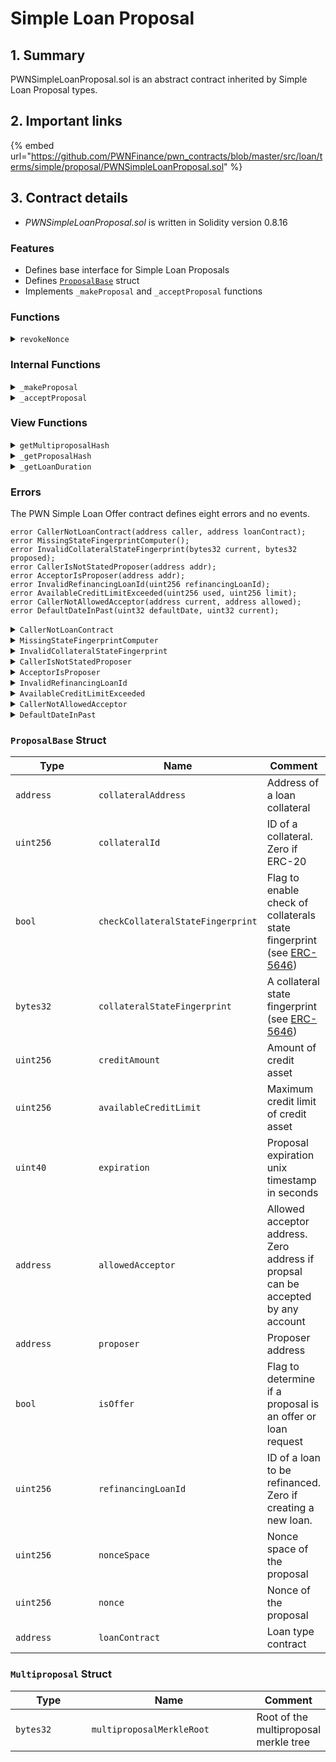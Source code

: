 # Simple Loan Proposal

## 1. Summary

PWNSimpleLoanProposal.sol is an abstract contract inherited by Simple Loan Proposal types.

## 2. Important links

{% embed url="https://github.com/PWNFinance/pwn_contracts/blob/master/src/loan/terms/simple/proposal/PWNSimpleLoanProposal.sol" %}

## 3. Contract details

* _PWNSimpleLoanProposal.sol_ is written in Solidity version 0.8.16

### Features

* Defines base interface for Simple Loan Proposals
* Defines [`ProposalBase`](./#proposalbase-struct) struct
* Implements `_makeProposal` and `_acceptProposal` functions

### Functions

<details>

<summary><code>revokeNonce</code></summary>

#### Overview

A helper function for revoking a proposal nonce on behalf of a caller.

This function takes two arguments supplied by the caller:

* `uint256`**`nonceSpace`** - Nonce space of a proposal nonce to be revoked
* `uint256`**`nonce`** - Proposal nonce to be revoked

#### Implementation

```solidity
function revokeNonce(uint256 nonceSpace, uint256 nonce) external {
    revokedNonce.revokeNonce(msg.sender, nonceSpace, nonce);
}
```

</details>

### Internal Functions

<details>

<summary><code>_makeProposal</code></summary>

#### Overview

Function to make an on-chain proposal.

This function takes two arguments:

* `bytes32`**`proposalHash`** - hash of the respective proposal type struct
* `address`**`proposer`** - Address of a proposal proposer

#### Implementation

```solidity
function _makeProposal(bytes32 proposalHash, address proposer) internal {
    if (msg.sender != proposer) {
        revert CallerIsNotStatedProposer({ addr: proposer });
    }

    proposalsMade[proposalHash] = true;
}
```

</details>

<details>

<summary><code>_acceptProposal</code></summary>

#### Overview

Makes necessary checks for accepting a proposal and reverts if any loan parameters are not valid.&#x20;

This function takes six arguments:

* `address`**`acceptor`** - Address of a proposal acceptor
* `uint256`**`refinancingLoanId`** - Refinancing loan ID
* `bytes32`**`proposalHash`** - Proposal hash
* `bytes32[] calldata`**`proposalInclusionProof`** - Multiproposal inclusion proof. Empty if single proposal
* `bytes calldata`**`signature`** - Signature of a proposal
* `ProposalBase memory`**`proposal`** - [`ProposalBase`](./#proposalbase-struct) struct

#### Implementation

```solidity
function _acceptProposal(
    address acceptor,
    uint256 refinancingLoanId,
    bytes32 proposalHash,
    bytes32[] calldata proposalInclusionProof,
    bytes calldata signature,
    ProposalBase memory proposal
) internal {
    // Check loan contract
    if (msg.sender != proposal.loanContract) {
        revert CallerNotLoanContract({ caller: msg.sender, loanContract: proposal.loanContract });
    }
    if (!hub.hasTag(proposal.loanContract, PWNHubTags.ACTIVE_LOAN)) {
        revert AddressMissingHubTag({ addr: proposal.loanContract, tag: PWNHubTags.ACTIVE_LOAN });
    }

    // Check proposal signature or that it was made on-chain
    if (proposalInclusionProof.length == 0) {
        // Single proposal signature
        if (!proposalsMade[proposalHash]) {
            if (!PWNSignatureChecker.isValidSignatureNow(proposal.proposer, proposalHash, signature)) {
                revert PWNSignatureChecker.InvalidSignature({ signer: proposal.proposer, digest: proposalHash });
            }
        }
    } else {
        // Multiproposal signature
        bytes32 multiproposalHash = getMultiproposalHash(
            Multiproposal({
                multiproposalMerkleRoot: MerkleProof.processProofCalldata({
                    proof: proposalInclusionProof,
                    leaf: proposalHash
                })
            })
        );
        if (!PWNSignatureChecker.isValidSignatureNow(proposal.proposer, multiproposalHash, signature)) {
            revert PWNSignatureChecker.InvalidSignature({ signer: proposal.proposer, digest: multiproposalHash });
        }
    }

    // Check proposer is not acceptor
    if (proposal.proposer == acceptor) {
        revert AcceptorIsProposer({ addr: acceptor});
    }

    // Check refinancing proposal
    if (refinancingLoanId == 0) {
        if (proposal.refinancingLoanId != 0) {
            revert InvalidRefinancingLoanId({ refinancingLoanId: proposal.refinancingLoanId });
        }
    } else {
        if (refinancingLoanId != proposal.refinancingLoanId) {
            if (proposal.refinancingLoanId != 0 || !proposal.isOffer) {
                revert InvalidRefinancingLoanId({ refinancingLoanId: proposal.refinancingLoanId });
            }
        }
    }

    // Check proposal is not expired
    if (block.timestamp >= proposal.expiration) {
        revert Expired({ current: block.timestamp, expiration: proposal.expiration });
    }

    // Check proposal is not revoked
    if (!revokedNonce.isNonceUsable(proposal.proposer, proposal.nonceSpace, proposal.nonce)) {
        revert PWNRevokedNonce.NonceNotUsable({
            addr: proposal.proposer,
            nonceSpace: proposal.nonceSpace,
            nonce: proposal.nonce
        });
    }

    // Check propsal is accepted by an allowed address
    if (proposal.allowedAcceptor != address(0) && acceptor != proposal.allowedAcceptor) {
        revert CallerNotAllowedAcceptor({ current: acceptor, allowed: proposal.allowedAcceptor });
    }

    if (proposal.availableCreditLimit == 0) {
        // Revoke nonce if credit limit is 0, proposal can be accepted only once
        revokedNonce.revokeNonce(proposal.proposer, proposal.nonceSpace, proposal.nonce);
    } else if (creditUsed[proposalHash] + proposal.creditAmount <= proposal.availableCreditLimit) {
        // Increase used credit if credit limit is not exceeded
        creditUsed[proposalHash] += proposal.creditAmount;
    } else {
        // Revert if credit limit is exceeded
        revert AvailableCreditLimitExceeded({
            used: creditUsed[proposalHash] + proposal.creditAmount,
            limit: proposal.availableCreditLimit
        });
    }

    // Check collateral state fingerprint if needed
    if (proposal.checkCollateralStateFingerprint) {
        bytes32 currentFingerprint;
        IStateFingerpringComputer computer = config.getStateFingerprintComputer(proposal.collateralAddress);
        if (address(computer) != address(0)) {
            // Asset has registered computer
            currentFingerprint = computer.computeStateFingerprint({
                token: proposal.collateralAddress, tokenId: proposal.collateralId
            });
        } else if (ERC165Checker.supportsInterface(proposal.collateralAddress, type(IERC5646).interfaceId)) {
            // Asset implements ERC5646
            currentFingerprint = IERC5646(proposal.collateralAddress).getStateFingerprint(proposal.collateralId);
        } else {
            // Asset is not implementing ERC5646 and no computer is registered
            revert MissingStateFingerprintComputer();
        }

        if (proposal.collateralStateFingerprint != currentFingerprint) {
            // Fingerprint mismatch
            revert InvalidCollateralStateFingerprint({
                current: currentFingerprint,
                proposed: proposal.collateralStateFingerprint
            });
        }
    }
}

}

```

</details>

### View Functions

<details>

<summary><code>getMultiproposalHash</code></summary>

#### Overview

This function returns a multiproposal hash according to [EIP-712](https://eips.ethereum.org/EIPS/eip-712).

This function takes one argument supplied by the caller:

* `Multiproposal memory`**`multiproposal`** - [`Multiproposal`](./#multiproposal-struct) struct

#### Implementation

```solidity
function getMultiproposalHash(Multiproposal memory multiproposal) public view returns (bytes32) {
    return keccak256(abi.encodePacked(
        hex"1901", MULTIPROPOSAL_DOMAIN_SEPARATOR, keccak256(abi.encodePacked(
            MULTIPROPOSAL_TYPEHASH, abi.encode(multiproposal)
        ))
    ));
}
```

</details>

<details>

<summary><code>_getProposalHash</code></summary>

#### Overview

This function returns a proposal hash according to [EIP-712](https://eips.ethereum.org/EIPS/eip-712).

This function takes two arguments supplied by the caller:

* `bytes32`**`proposalTypehash`** - Hash of the respective proposal type
* `bytes memory`**`encodedProposal`** - Encoded respective proposal type struct

#### Implementation

```solidity
function _getProposalHash(
    bytes32 proposalTypehash,
    bytes memory encodedProposal
) internal view returns (bytes32) {
    return keccak256(abi.encodePacked(
        hex"1901", DOMAIN_SEPARATOR, keccak256(abi.encodePacked(
            proposalTypehash, encodedProposal
        ))
    ));
}
```

</details>

<details>

<summary><code>_getLoanDuration</code></summary>

#### Overview

This function returns loan duration given supplied timestamp or duration.

This function takes one argument supplied by the caller:

* `uint32`**`durationOrDate`** - Duration of a loan in seconds. If the value is greater than `10^9`, it's considered a timestamp of the loan end

#### Implementation

```solidity
function _getLoanDuration(uint32 durationOrDate) internal view returns (uint32) {
    if (durationOrDate <= 1e9) {
        // Value is duration
        return durationOrDate;
    } else if (durationOrDate >= block.timestamp) {
        // Value is date
        return uint32(uint256(durationOrDate) - block.timestamp);
    } else {
        revert DefaultDateInPast({ defaultDate: durationOrDate, current: uint32(block.timestamp) });
    }
}
```

</details>

### Errors

The PWN Simple Loan Offer contract defines eight errors and no events.

```solidity
error CallerNotLoanContract(address caller, address loanContract);
error MissingStateFingerprintComputer();
error InvalidCollateralStateFingerprint(bytes32 current, bytes32 proposed);
error CallerIsNotStatedProposer(address addr);
error AcceptorIsProposer(address addr);
error InvalidRefinancingLoanId(uint256 refinancingLoanId);
error AvailableCreditLimitExceeded(uint256 used, uint256 limit);
error CallerNotAllowedAcceptor(address current, address allowed);
error DefaultDateInPast(uint32 defaultDate, uint32 current);
```

<details>

<summary><code>CallerNotLoanContract</code></summary>

A CallerNotLoanContract error is thrown when a caller is missing a required hub tag.

This error has two parameters:

* `address`**`caller`**
* `address`**`loanContract`**

</details>

<details>

<summary><code>MissingStateFingerprintComputer</code></summary>

A MissingStateFingerprintComputer error is thrown when a state fingerprint computer is not registered.

This error doesn't define any parameters.

</details>

<details>

<summary><code>InvalidCollateralStateFingerprint</code></summary>

A InvalidCollateralStateFingerprint error is thrown when a proposed collateral state fingerprint doesn't match the current state.

This error has two parameters:

* `bytes32`**`current`**
* `bytes32`**`proposed`**

</details>

<details>

<summary><code>CallerIsNotStatedProposer</code></summary>

A CallerIsNotStatedProposer error is thrown when a caller is not a stated proposer.

This error has one parameter:

* `address`**`addr`**

</details>

<details>

<summary><code>AcceptorIsProposer</code></summary>

An AcceptorIsProposer error is thrown when proposal acceptor and proposer are the same.

This error has one parameter:

* `address`**`addr`**

</details>

<details>

<summary><code>InvalidRefinancingLoanId</code></summary>

An InvalidRefinancingLoanId error is thrown when provided refinance loan id cannot be used.

This error has one parameter:

* `uint256`**`refinancingLoanId`**

</details>

<details>

<summary><code>AvailableCreditLimitExceeded</code></summary>

An AvailableCreditLimitExceeded error is thrown when a proposal would exceed the available credit limit.

This error has two parameters:

* `uint256`**`used`**
* `uint256`**`limit`**

</details>

<details>

<summary><code>CallerNotAllowedAcceptor</code></summary>

A CallerNotAllowedAcceptor error is thrown when caller is not allowed to accept a proposal.

This error has two parameters:

* `address`**`current`**
* `address`**`allowed`**

</details>

<details>

<summary><code>DefaultDateInPast</code></summary>

A DefaultDateInPast error is thrown when caller supplies a loan default date that's in the past.

This error has two parameters:

* `uint32`**`defaultDate`**
* `uint32`**`current`**

</details>

### `ProposalBase` Struct

<table><thead><tr><th width="124.09421454876235">Type</th><th width="211.45656287647148">Name</th><th>Comment</th></tr></thead><tbody><tr><td><code>address</code></td><td><code>collateralAddress</code></td><td>Address of a loan collateral</td></tr><tr><td><code>uint256</code></td><td><code>collateralId</code></td><td>ID of a collateral. Zero if ERC-20</td></tr><tr><td><code>bool</code></td><td><code>checkCollateralStateFingerprint</code></td><td>Flag to enable check of collaterals state fingerprint (see <a href="https://eips.ethereum.org/EIPS/eip-5646">ERC-5</a><a href="https://eips.ethereum.org/EIPS/eip-5646">646</a>)</td></tr><tr><td><code>bytes32</code></td><td><code>collateralStateFingerprint</code></td><td>A collateral state fingerprint (see <a href="https://eips.ethereum.org/EIPS/eip-5646">ERC-5</a><a href="https://eips.ethereum.org/EIPS/eip-5646">646</a>)</td></tr><tr><td><code>uint256</code></td><td><code>creditAmount</code></td><td>Amount of credit asset</td></tr><tr><td><code>uint256</code></td><td><code>availableCreditLimit</code></td><td>Maximum credit limit of credit asset</td></tr><tr><td><code>uint40</code></td><td><code>expiration</code></td><td>Proposal expiration unix timestamp in seconds</td></tr><tr><td><code>address</code></td><td><code>allowedAcceptor</code></td><td>Allowed acceptor address. Zero address if propsal can be accepted by any account</td></tr><tr><td><code>address</code></td><td><code>proposer</code></td><td>Proposer address</td></tr><tr><td><code>bool</code></td><td><code>isOffer</code></td><td>Flag to determine if a proposal is an offer or loan request</td></tr><tr><td><code>uint256</code></td><td><code>refinancingLoanId</code></td><td>ID of a loan to be refinanced. Zero if creating a new loan.</td></tr><tr><td><code>uint256</code></td><td><code>nonceSpace</code></td><td>Nonce space of the proposal</td></tr><tr><td><code>uint256</code></td><td><code>nonce</code></td><td>Nonce of the proposal</td></tr><tr><td><code>address</code></td><td><code>loanContract</code></td><td>Loan type contract</td></tr></tbody></table>

### `Multiproposal` Struct

<table><thead><tr><th width="124.09421454876235">Type</th><th width="270.4565628764715">Name</th><th>Comment</th></tr></thead><tbody><tr><td><code>bytes32</code></td><td><code>multiproposalMerkleRoot</code></td><td>Root of the multiproposal merkle tree</td></tr></tbody></table>
